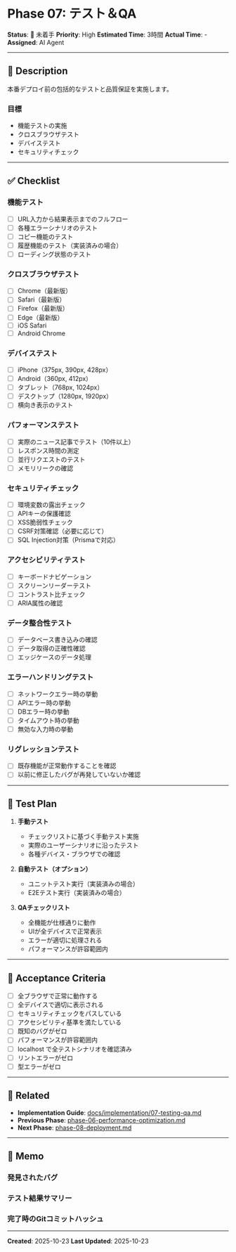 # Phase 07: テスト＆QA

**Status**: 🔴 未着手
**Priority**: High
**Estimated Time**: 3時間
**Actual Time**: -
**Assigned**: AI Agent

---

## 📝 Description

本番デプロイ前の包括的なテストと品質保証を実施します。

### 目標
- 機能テストの実施
- クロスブラウザテスト
- デバイステスト
- セキュリティチェック

---

## ✅ Checklist

### 機能テスト
- [ ] URL入力から結果表示までのフルフロー
- [ ] 各種エラーシナリオのテスト
- [ ] コピー機能のテスト
- [ ] 履歴機能のテスト（実装済みの場合）
- [ ] ローディング状態のテスト

### クロスブラウザテスト
- [ ] Chrome（最新版）
- [ ] Safari（最新版）
- [ ] Firefox（最新版）
- [ ] Edge（最新版）
- [ ] iOS Safari
- [ ] Android Chrome

### デバイステスト
- [ ] iPhone（375px, 390px, 428px）
- [ ] Android（360px, 412px）
- [ ] タブレット（768px, 1024px）
- [ ] デスクトップ（1280px, 1920px）
- [ ] 横向き表示のテスト

### パフォーマンステスト
- [ ] 実際のニュース記事でテスト（10件以上）
- [ ] レスポンス時間の測定
- [ ] 並行リクエストのテスト
- [ ] メモリリークの確認

### セキュリティチェック
- [ ] 環境変数の露出チェック
- [ ] APIキーの保護確認
- [ ] XSS脆弱性チェック
- [ ] CSRF対策確認（必要に応じて）
- [ ] SQL Injection対策（Prismaで対応）

### アクセシビリティテスト
- [ ] キーボードナビゲーション
- [ ] スクリーンリーダーテスト
- [ ] コントラスト比チェック
- [ ] ARIA属性の確認

### データ整合性テスト
- [ ] データベース書き込みの確認
- [ ] データ取得の正確性確認
- [ ] エッジケースのデータ処理

### エラーハンドリングテスト
- [ ] ネットワークエラー時の挙動
- [ ] APIエラー時の挙動
- [ ] DBエラー時の挙動
- [ ] タイムアウト時の挙動
- [ ] 無効な入力時の挙動

### リグレッションテスト
- [ ] 既存機能が正常動作することを確認
- [ ] 以前に修正したバグが再発していないか確認

---

## 🧪 Test Plan

1. **手動テスト**
   - チェックリストに基づく手動テスト実施
   - 実際のユーザーシナリオに沿ったテスト
   - 各種デバイス・ブラウザでの確認

2. **自動テスト（オプション）**
   - ユニットテスト実行（実装済みの場合）
   - E2Eテスト実行（実装済みの場合）

3. **QAチェックリスト**
   - 全機能が仕様通りに動作
   - UIが全デバイスで正常表示
   - エラーが適切に処理される
   - パフォーマンスが許容範囲内

---

## 📌 Acceptance Criteria

- [ ] 全ブラウザで正常に動作する
- [ ] 全デバイスで適切に表示される
- [ ] セキュリティチェックをパスしている
- [ ] アクセシビリティ基準を満たしている
- [ ] 既知のバグがゼロ
- [ ] パフォーマンスが許容範囲内
- [ ] localhost で全テストシナリオを確認済み
- [ ] リントエラーがゼロ
- [ ] 型エラーがゼロ

---

## 📎 Related

- **Implementation Guide**: [docs/implementation/07-testing-qa.md](../../implementation/07-testing-qa.md)
- **Previous Phase**: [phase-06-performance-optimization.md](./phase-06-performance-optimization.md)
- **Next Phase**: [phase-08-deployment.md](./phase-08-deployment.md)

---

## 💭 Memo

### 発見されたバグ
<!-- テスト中に発見されたバグのリスト -->

### テスト結果サマリー
<!-- テスト結果の概要 -->

### 完了時のGitコミットハッシュ
<!-- 完了時に記録 -->

---

**Created**: 2025-10-23
**Last Updated**: 2025-10-23
